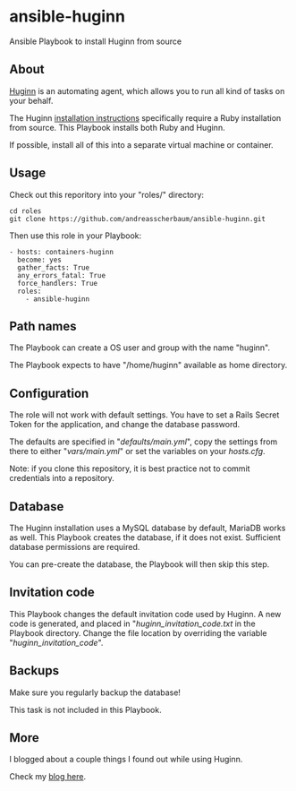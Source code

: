 # ansible-huginn

Ansible Playbook to install Huginn from source



## About

[Huginn](https://github.com/huginn/huginn) is an automating agent, which allows you to run all kind of tasks on your behalf.

The Huginn [installation instructions](https://github.com/huginn/huginn/tree/master/doc/manual) specifically require a Ruby installation from source. This Playbook installs both Ruby and Huginn.

If possible, install all of this into a separate virtual machine or container.



## Usage

Check out this reporitory into your "roles/" directory:
```
cd roles
git clone https://github.com/andreasscherbaum/ansible-huginn.git
```

Then use this role in your Playbook:
```
- hosts: containers-huginn
  become: yes
  gather_facts: True
  any_errors_fatal: True
  force_handlers: True
  roles:
    - ansible-huginn

```


## Path names

The Playbook can create a OS user and group with the name "huginn".

The Playbook expects to have "/home/huginn" available as home directory.



## Configuration

The role will not work with default settings. You have to set a Rails Secret Token for the application, and change the database password.

The defaults are specified in "_defaults/main.yml_", copy the settings from there to either "_vars/main.yml_" or set the variables on your _hosts.cfg_.

Note: if you clone this repository, it is best practice not to commit credentials into a repository.



## Database

The Huginn installation uses a MySQL database by default, MariaDB works as well. This Playbook creates the database, if it does not exist. Sufficient database permissions are required.

You can pre-create the database, the Playbook will then skip this step.



## Invitation code

This Playbook changes the default invitation code used by Huginn. A new code is generated, and placed in "_huginn_invitation_code.txt_ in the Playbook directory. Change the file location by overriding the variable "_huginn_invitation_code_".



## Backups

Make sure you regularly backup the database!

This task is not included in this Playbook.



## More

I blogged about a couple things I found out while using Huginn.

Check my [blog here](https://andreas.scherbaum.la/blog/plugin/tag/Huginn).
